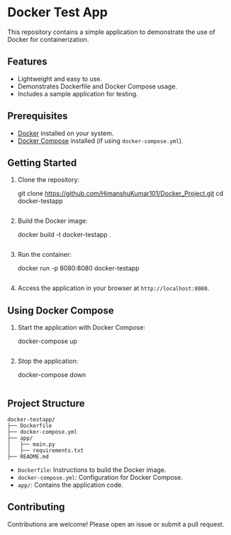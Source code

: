 # Docker Test App

This repository contains a simple application to demonstrate the use of Docker for containerization.

## Features

- Lightweight and easy to use.
- Demonstrates Dockerfile and Docker Compose usage.
- Includes a sample application for testing.

## Prerequisites

- [Docker](https://www.docker.com/) installed on your system.
- [Docker Compose](https://docs.docker.com/compose/) installed (if using `docker-compose.yml`).

## Getting Started

1. Clone the repository:
    
    git clone https://github.com/HimanshuKumar101/Docker_Project.git
    cd docker-testapp
    ```

2. Build the Docker image:

    docker build -t docker-testapp .
    ```

3. Run the container:

    docker run -p 8080:8080 docker-testapp
    ```

4. Access the application in your browser at `http://localhost:8080`.

## Using Docker Compose

1. Start the application with Docker Compose:

    docker-compose up
    ```

2. Stop the application:
    
    docker-compose down
    ```

## Project Structure

```
docker-testapp/
├── Dockerfile
├── docker-compose.yml
├── app/
│   ├── main.py
│   ├── requirements.txt
├── README.md
```

- `Dockerfile`: Instructions to build the Docker image.
- `docker-compose.yml`: Configuration for Docker Compose.
- `app/`: Contains the application code.


## Contributing

Contributions are welcome! Please open an issue or submit a pull request.
